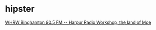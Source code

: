# hipster

[WHRW Binghamton 90.5 FM -- Harpur Radio Workshop, the land of Moe](http://stream.whrwfm.org/hi.m3u)

